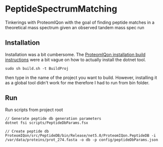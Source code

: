 # PeptideSpectrumMatching

Tinkerings with ProteomIQon with the goal of finding peptide matches in a theoretical mass spectrum given an observed tandem mass spec run

## Installation

Installation was a bit cumbersome. The [ProteomIQon installation build instructions](https://csbiology.github.io/ProteomIQon/develop/How_to_build_binaries_or_packages.html)
were a bit vague on how to actually install the dotnet tool.

```
sudo sh build.sh -t BuildProj
```

then type in the name of the project you want to build. However, installing it as a global tool didn't work for me therefore I had to run from bin folder.

## Run

Run scripts from project root

```
// Generate peptide db generation parameters
dotnet fsi scripts/PeptideDbParams.fsx

// Create peptide db
ProteomIQon/src/PeptideDB/bin/Release/net5.0/ProteomIQon.PeptideDB -i /var/data/proteins/prot_274.fasta -o db -p config/peptideDbParams.json
```
